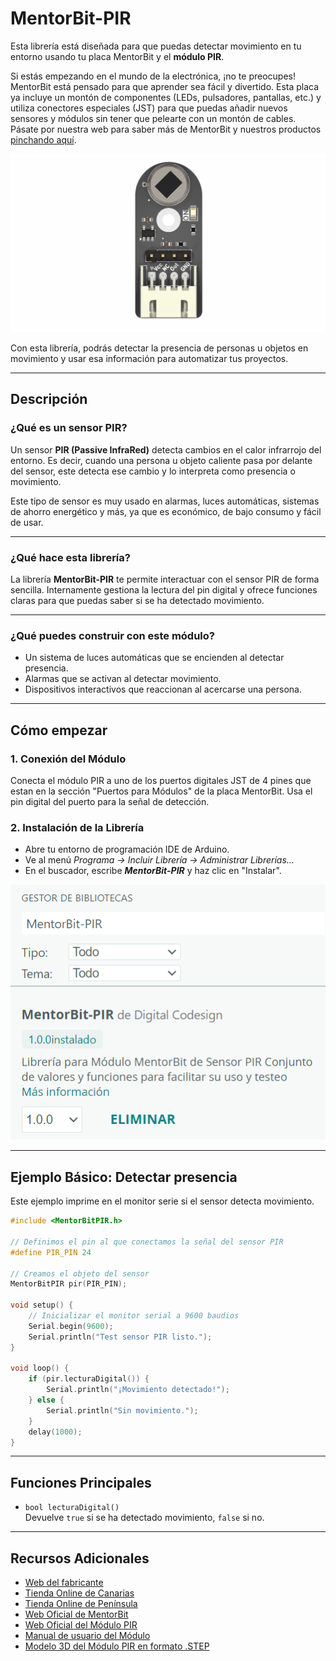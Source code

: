 # MentorBit-PIR

Esta librería está diseñada para que puedas detectar movimiento en tu entorno usando tu placa MentorBit y el **módulo PIR**.

Si estás empezando en el mundo de la electrónica, ¡no te preocupes! MentorBit está pensado para que aprender sea fácil y divertido. Esta placa ya incluye un montón de componentes (LEDs, pulsadores, pantallas, etc.) y utiliza conectores especiales (JST) para que puedas añadir nuevos sensores y módulos sin tener que pelearte con un montón de cables. Pásate por nuestra web para saber más de MentorBit y nuestros productos [pinchando aquí](https://digitalcodesign.com/).

![Render del Módulo MentorBit de Presencia PIR.](https://github.com/DigitalCodesign/MentorBit-PIR/blob/main/assets/PIR_Module.png)

Con esta librería, podrás detectar la presencia de personas u objetos en movimiento y usar esa información para automatizar tus proyectos.

---

## Descripción

### ¿Qué es un sensor PIR?

Un sensor **PIR (Passive InfraRed)** detecta cambios en el calor infrarrojo del entorno. Es decir, cuando una persona u objeto caliente pasa por delante del sensor, este detecta ese cambio y lo interpreta como presencia o movimiento.

Este tipo de sensor es muy usado en alarmas, luces automáticas, sistemas de ahorro energético y más, ya que es económico, de bajo consumo y fácil de usar.

---

### ¿Qué hace esta librería?

La librería **MentorBit-PIR** te permite interactuar con el sensor PIR de forma sencilla. Internamente gestiona la lectura del pin digital y ofrece funciones claras para que puedas saber si se ha detectado movimiento.

---

### ¿Qué puedes construir con este módulo?

- Un sistema de luces automáticas que se encienden al detectar presencia.
- Alarmas que se activan al detectar movimiento.
- Dispositivos interactivos que reaccionan al acercarse una persona.

---

## Cómo empezar

### 1. **Conexión del Módulo**

Conecta el módulo PIR a uno de los puertos digitales JST de 4 pines que estan en la sección "Puertos para Módulos" de la placa MentorBit. Usa el pin digital del puerto para la señal de detección.

### 2. **Instalación de la Librería**

- Abre tu entorno de programación IDE de Arduino.
- Ve al menú *Programa -> Incluir Librería -> Administrar Librerías...*
- En el buscador, escribe ***MentorBit-PIR*** y haz clic en "Instalar".

![Ejemplo de búsqueda en el gestor de librerías del IDE de Arduino.](https://github.com/DigitalCodesign/MentorBit-PIR/blob/main/assets/library_instalation_example.png)

---

## Ejemplo Básico: Detectar presencia

Este ejemplo imprime en el monitor serie si el sensor detecta movimiento.

```cpp
#include <MentorBitPIR.h>

// Definimos el pin al que conectamos la señal del sensor PIR
#define PIR_PIN 24

// Creamos el objeto del sensor
MentorBitPIR pir(PIR_PIN);

void setup() {
    // Inicializar el monitor serial a 9600 baudios
    Serial.begin(9600);
    Serial.println("Test sensor PIR listo.");
}

void loop() {
    if (pir.lecturaDigital()) {
        Serial.println("¡Movimiento detectado!");
    } else {
        Serial.println("Sin movimiento.");
    }
    delay(1000);
}
```

---

## Funciones Principales

- `bool lecturaDigital()`  
  Devuelve `true` si se ha detectado movimiento, `false` si no.

---

## Recursos Adicionales

- [Web del fabricante](https://digitalcodesign.com/)
- [Tienda Online de Canarias](https://canarias.digitalcodesign.com/shop)
- [Tienda Online de Península](https://digitalcodesign.com/shop)
- [Web Oficial de MentorBit](https://digitalcodesign.com/mentorbit)
- [Web Oficial del Módulo PIR](https://canarias.digitalcodesign.com/shop/00038904-mentorbit-modulo-pir-8121?category=226&order=create_date+desc#attr=)
- [Manual de usuario del Módulo](https://drive.google.com/file/d/1XXQpqRfjOTEkiCTRBvKzXNLK9Z7gh8ol/view?usp=drive_link)
- [Modelo 3D del Módulo PIR en formato .STEP](https://drive.google.com/file/d/1-O-Faq4cXuUIZpQK-bosTIl5Kqy8SQl8/view?usp=drive_link)
